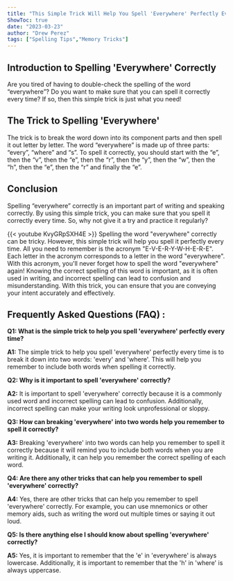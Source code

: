 ```yaml
---
title: "This Simple Trick Will Help You Spell 'Everywhere' Perfectly Every Time!"
ShowToc: true 
date: "2023-03-23"
author: "Drew Perez" 
tags: ["Spelling Tips","Memory Tricks"]
---
```

## Introduction to Spelling 'Everywhere' Correctly

Are you tired of having to double-check the spelling of the word “everywhere”? Do you want to make sure that you can spell it correctly every time? If so, then this simple trick is just what you need!

## The Trick to Spelling 'Everywhere'

The trick is to break the word down into its component parts and then spell it out letter by letter. The word “everywhere” is made up of three parts: “every”, “where” and “s”. To spell it correctly, you should start with the “e”, then the “v”, then the “e”, then the “r”, then the “y”, then the “w”, then the “h”, then the “e”, then the “r” and finally the “e”.

## Conclusion

Spelling “everywhere” correctly is an important part of writing and speaking correctly. By using this simple trick, you can make sure that you spell it correctly every time. So, why not give it a try and practice it regularly?

{{< youtube KvyGRpSXH4E >}} 
Spelling the word "everywhere" correctly can be tricky. However, this simple trick will help you spell it perfectly every time. All you need to remember is the acronym "E-V-E-R-Y-W-H-E-R-E". Each letter in the acronym corresponds to a letter in the word "everywhere". With this acronym, you'll never forget how to spell the word "everywhere" again! Knowing the correct spelling of this word is important, as it is often used in writing, and incorrect spelling can lead to confusion and misunderstanding. With this trick, you can ensure that you are conveying your intent accurately and effectively.

## Frequently Asked Questions (FAQ) :
**Q1: What is the simple trick to help you spell 'everywhere' perfectly every time?**

**A1:** The simple trick to help you spell 'everywhere' perfectly every time is to break it down into two words: 'every' and 'where'. This will help you remember to include both words when spelling it correctly.

**Q2: Why is it important to spell 'everywhere' correctly?**

**A2:** It is important to spell 'everywhere' correctly because it is a commonly used word and incorrect spelling can lead to confusion. Additionally, incorrect spelling can make your writing look unprofessional or sloppy.

**Q3: How can breaking 'everywhere' into two words help you remember to spell it correctly?**

**A3:** Breaking 'everywhere' into two words can help you remember to spell it correctly because it will remind you to include both words when you are writing it. Additionally, it can help you remember the correct spelling of each word.

**Q4: Are there any other tricks that can help you remember to spell 'everywhere' correctly?**

**A4:** Yes, there are other tricks that can help you remember to spell 'everywhere' correctly. For example, you can use mnemonics or other memory aids, such as writing the word out multiple times or saying it out loud.

**Q5: Is there anything else I should know about spelling 'everywhere' correctly?**

**A5:** Yes, it is important to remember that the 'e' in 'everywhere' is always lowercase. Additionally, it is important to remember that the 'h' in 'where' is always uppercase.





